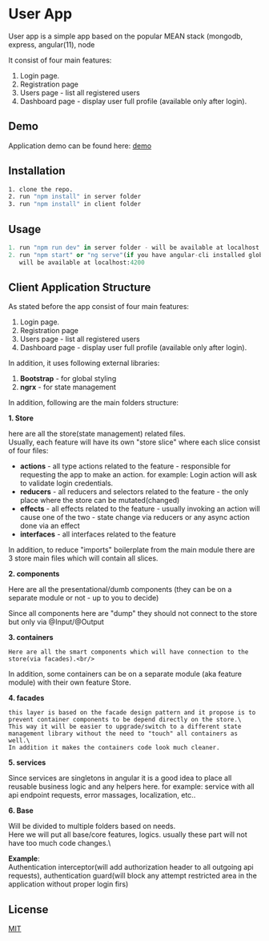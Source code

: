 # User App

User app is a simple app based on the popular MEAN stack (mongodb, express, angular(11), node  

It consist of four main features:
1. Login page.
2. Registration page
3. Users page - list all registered users
4. Dashboard page - display user full profile (available only after login).

## Demo

Application demo can be found here: [demo](http://ec2-18-222-159-175.us-east-2.compute.amazonaws.com/)

## Installation


```bash
1. clone the repo.
2. run "npm install" in server folder
3. run "npm install" in client folder

```

## Usage

```python
1. run "npm run dev" in server folder - will be available at localhost:3000
2. run "npm start" or "ng serve"(if you have angular-cli installed globally) - 
   will be available at localhost:4200
```

## Client Application Structure

As stated before the app consist of four main features: 
1. Login page.
2. Registration page
3. Users page - list all registered users
4. Dashboard page - display user full profile (available only after login).

In addition, it uses following external libraries:
1. **Bootstrap** - for global styling
2. **ngrx** - for state management

In addition, following are the main folders structure:

**1. Store** 

   here are all the store(state management) related files.\
Usually, each feature will have its own "store slice" where each slice consist of four files:
 
   - **actions** - all type actions related to the feature - responsible for requesting the app to make an action. for example: Login action will ask to validate login credentials.
   - **reducers** - all reducers and selectors related to the feature - the only place where the store can be mutated(changed)
   - **effects** - all effects related to the feature - usually invoking an action will cause one of the two - state change via reducers or any async action done via an effect
   - **interfaces** - all interfaces related to the feature

   In addition, to reduce "imports" boilerplate from the main module there are 3 store main files which will contain all slices.

**2. components**

   Here are all the presentational/dumb components (they can be on a separate module or not - up to you to decide)

   Since all components here are "dump" they should not connect to the store but only via @Input/@Output

**3.  containers**

    Here are all the smart components which will have connection to the store(via facades).<br/>
In addition, some containers can be on a separate module (aka feature module) with their own feature Store.     

**4. facades**

    this layer is based on the facade design pattern and it propose is to prevent container components to be depend directly on the store.\
    This way it will be easier to upgrade/switch to a different state management library without the need to "touch" all containers as well.\
    In addition it makes the containers code look much cleaner.

**5. services**

   Since services are singletons in angular it is a good idea to place all reusable business logic and any helpers here. for example: service with all api endpoint requests, error massages, localization, etc..

**6. Base**

   Will be divided to multiple folders based on needs.\
Here we will put all base/core features, logics. usually these part will not have too much code changes.\

   **Example**:\
Authentication interceptor(will add authorization header to all outgoing api requests),
  authentication guard(will block any attempt restricted area in the application without proper login firs)       


## License
[MIT](https://choosealicense.com/licenses/mit/)
